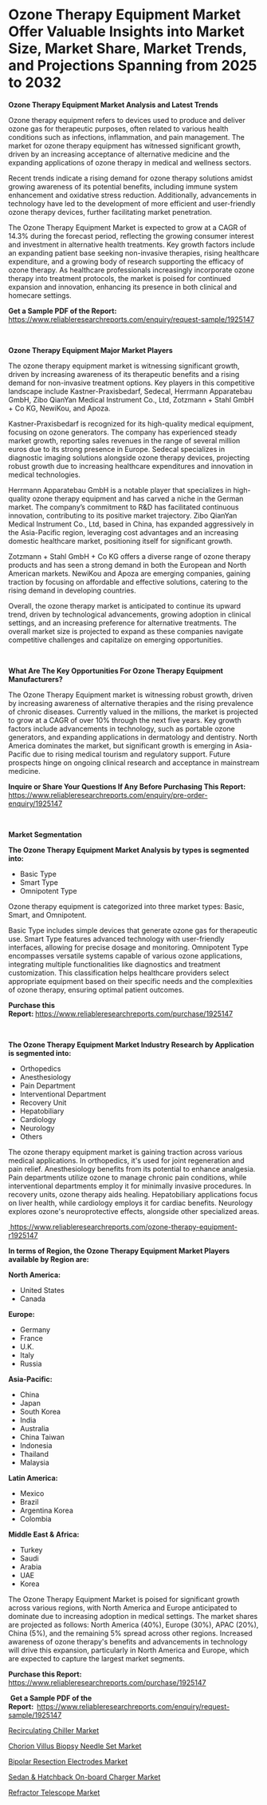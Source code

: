 <p><h1>Ozone Therapy Equipment Market Offer Valuable Insights into Market Size, Market Share, Market Trends, and Projections Spanning from 2025 to 2032</h1></p><p><strong>Ozone Therapy Equipment Market Analysis and Latest Trends</strong></p>
<p><p>Ozone therapy equipment refers to devices used to produce and deliver ozone gas for therapeutic purposes, often related to various health conditions such as infections, inflammation, and pain management. The market for ozone therapy equipment has witnessed significant growth, driven by an increasing acceptance of alternative medicine and the expanding applications of ozone therapy in medical and wellness sectors. </p><p>Recent trends indicate a rising demand for ozone therapy solutions amidst growing awareness of its potential benefits, including immune system enhancement and oxidative stress reduction. Additionally, advancements in technology have led to the development of more efficient and user-friendly ozone therapy devices, further facilitating market penetration. </p><p>The Ozone Therapy Equipment Market is expected to grow at a CAGR of 14.3% during the forecast period, reflecting the growing consumer interest and investment in alternative health treatments. Key growth factors include an expanding patient base seeking non-invasive therapies, rising healthcare expenditure, and a growing body of research supporting the efficacy of ozone therapy. As healthcare professionals increasingly incorporate ozone therapy into treatment protocols, the market is poised for continued expansion and innovation, enhancing its presence in both clinical and homecare settings.</p></p>
<p><strong>Get a Sample PDF of the Report:&nbsp;</strong> <a href="https://www.reliableresearchreports.com/enquiry/request-sample/1925147?utm_campaign=10&utm_medium=2&utm_source=Github&utm_content=ia&utm_term=30032025&utm_id=ozone-therapy-equipment">https://www.reliableresearchreports.com/enquiry/request-sample/1925147</a></p>
<p>&nbsp;</p>
<p><strong>Ozone Therapy Equipment Major Market Players</strong></p>
<p><p>The ozone therapy equipment market is witnessing significant growth, driven by increasing awareness of its therapeutic benefits and a rising demand for non-invasive treatment options. Key players in this competitive landscape include Kastner-Praxisbedarf, Sedecal, Herrmann Apparatebau GmbH, Zibo QianYan Medical Instrument Co., Ltd, Zotzmann + Stahl GmbH + Co KG, NewiKou, and Apoza. </p><p>Kastner-Praxisbedarf is recognized for its high-quality medical equipment, focusing on ozone generators. The company has experienced steady market growth, reporting sales revenues in the range of several million euros due to its strong presence in Europe. Sedecal specializes in diagnostic imaging solutions alongside ozone therapy devices, projecting robust growth due to increasing healthcare expenditures and innovation in medical technologies.</p><p>Herrmann Apparatebau GmbH is a notable player that specializes in high-quality ozone therapy equipment and has carved a niche in the German market. The company’s commitment to R&D has facilitated continuous innovation, contributing to its positive market trajectory. Zibo QianYan Medical Instrument Co., Ltd, based in China, has expanded aggressively in the Asia-Pacific region, leveraging cost advantages and an increasing domestic healthcare market, positioning itself for significant growth.</p><p>Zotzmann + Stahl GmbH + Co KG offers a diverse range of ozone therapy products and has seen a strong demand in both the European and North American markets. NewiKou and Apoza are emerging companies, gaining traction by focusing on affordable and effective solutions, catering to the rising demand in developing countries.</p><p>Overall, the ozone therapy market is anticipated to continue its upward trend, driven by technological advancements, growing adoption in clinical settings, and an increasing preference for alternative treatments. The overall market size is projected to expand as these companies navigate competitive challenges and capitalize on emerging opportunities.</p></p>
<p>&nbsp;</p>
<p><strong>What Are The Key Opportunities For Ozone Therapy Equipment Manufacturers?</strong></p>
<p><p>The Ozone Therapy Equipment market is witnessing robust growth, driven by increasing awareness of alternative therapies and the rising prevalence of chronic diseases. Currently valued in the millions, the market is projected to grow at a CAGR of over 10% through the next five years. Key growth factors include advancements in technology, such as portable ozone generators, and expanding applications in dermatology and dentistry. North America dominates the market, but significant growth is emerging in Asia-Pacific due to rising medical tourism and regulatory support. Future prospects hinge on ongoing clinical research and acceptance in mainstream medicine.</p></p>
<p><strong>Inquire or Share Your Questions If Any Before Purchasing This Report:</strong> <a href="https://www.reliableresearchreports.com/enquiry/pre-order-enquiry/1925147?utm_campaign=10&utm_medium=2&utm_source=Github&utm_content=ia&utm_term=30032025&utm_id=ozone-therapy-equipment">https://www.reliableresearchreports.com/enquiry/pre-order-enquiry/1925147</a></p>
<p>&nbsp;</p>
<p><strong>Market Segmentation</strong></p>
<p><strong>The Ozone Therapy Equipment Market Analysis by types is segmented into:</strong></p>
<p><ul><li>Basic Type</li><li>Smart Type</li><li>Omnipotent Type</li></ul></p>
<p><p>Ozone therapy equipment is categorized into three market types: Basic, Smart, and Omnipotent. </p><p>Basic Type includes simple devices that generate ozone gas for therapeutic use. Smart Type features advanced technology with user-friendly interfaces, allowing for precise dosage and monitoring. Omnipotent Type encompasses versatile systems capable of various ozone applications, integrating multiple functionalities like diagnostics and treatment customization. This classification helps healthcare providers select appropriate equipment based on their specific needs and the complexities of ozone therapy, ensuring optimal patient outcomes.</p></p>
<p><strong>Purchase this Report:&nbsp;</strong><a href="https://www.reliableresearchreports.com/purchase/1925147?utm_campaign=10&utm_medium=2&utm_source=Github&utm_content=ia&utm_term=30032025&utm_id=ozone-therapy-equipment">https://www.reliableresearchreports.com/purchase/1925147</a></p>
<p>&nbsp;</p>
<p><strong>The Ozone Therapy Equipment Market Industry Research by Application is segmented into:</strong></p>
<p><ul><li>Orthopedics</li><li>Anesthesiology</li><li>Pain Department</li><li>Interventional Department</li><li>Recovery Unit</li><li>Hepatobiliary</li><li>Cardiology</li><li>Neurology</li><li>Others</li></ul></p>
<p><p>The ozone therapy equipment market is gaining traction across various medical applications. In orthopedics, it's used for joint regeneration and pain relief. Anesthesiology benefits from its potential to enhance analgesia. Pain departments utilize ozone to manage chronic pain conditions, while interventional departments employ it for minimally invasive procedures. In recovery units, ozone therapy aids healing. Hepatobiliary applications focus on liver health, while cardiology employs it for cardiac benefits. Neurology explores ozone's neuroprotective effects, alongside other specialized areas.</p></p>
<p><a href="https://www.reliableresearchreports.com/ozone-therapy-equipment-r1925147?utm_campaign=10&utm_medium=2&utm_source=Github&utm_content=ia&utm_term=30032025&utm_id=ozone-therapy-equipment">&nbsp;https://www.reliableresearchreports.com/ozone-therapy-equipment-r1925147</a></p>
<p><strong>In terms of Region, the Ozone Therapy Equipment Market Players available by Region are:</strong></p>
<p>
    <p> <strong> North America: </strong>
        <ul>
            <li>United States</li>
            <li>Canada</li>
        </ul>
        </p> 
    <p> <strong> Europe: </strong>
        <ul>
            <li>Germany</li>
            <li>France</li>
            <li>U.K.</li>
            <li>Italy</li>
            <li>Russia</li>
        </ul>
        </p> 
    <p> <strong> Asia-Pacific: </strong>
        <ul>
            <li>China</li>
            <li>Japan</li>
            <li>South Korea</li>
            <li>India</li>
            <li>Australia</li>
            <li>China Taiwan</li>
            <li>Indonesia</li>
            <li>Thailand</li>
            <li>Malaysia</li>
        </ul>
        </p> 
    <p> <strong> Latin America: </strong>
        <ul>
            <li>Mexico</li>
            <li>Brazil</li>
            <li>Argentina Korea</li>
            <li>Colombia</li>
        </ul>
        </p> 
    <p> <strong> Middle East & Africa: </strong>
        <ul>
            <li>Turkey</li>
            <li>Saudi</li>
            <li>Arabia</li>
            <li>UAE</li>
            <li>Korea</li>
        </ul>
    </p>
    </p>
<p><p>The Ozone Therapy Equipment Market is poised for significant growth across various regions, with North America and Europe anticipated to dominate due to increasing adoption in medical settings. The market shares are projected as follows: North America (40%), Europe (30%), APAC (20%), China (5%), and the remaining 5% spread across other regions. Increased awareness of ozone therapy's benefits and advancements in technology will drive this expansion, particularly in North America and Europe, which are expected to capture the largest market segments.</p></p>
<p><strong>Purchase this Report: </strong><a href="https://www.reliableresearchreports.com/purchase/1925147?utm_campaign=10&utm_medium=2&utm_source=Github&utm_content=ia&utm_term=30032025&utm_id=ozone-therapy-equipment">https://www.reliableresearchreports.com/purchase/1925147</a></p>
<p>&nbsp;<strong>Get a Sample PDF of the Report:&nbsp;&nbsp;</strong><a href="https://www.reliableresearchreports.com/enquiry/request-sample/1925147?utm_campaign=10&utm_medium=2&utm_source=Github&utm_content=ia&utm_term=30032025&utm_id=ozone-therapy-equipment">https://www.reliableresearchreports.com/enquiry/request-sample/1925147</a></p>
<p><strong></strong></p>
<p><p><a href="https://github.com/azetehhasle/Market-Research-Report-List-1/blob/main/recirculating-chiller-market.md?utm_campaign=10&utm_medium=2&utm_source=Github&utm_content=ia&utm_term=30032025&utm_id=ozone-therapy-equipment">Recirculating Chiller Market</a></p><p><a href="https://github.com/ogbadujonito22/Market-Research-Report-List-1/blob/main/chorion-villus-biopsy-needle-set-market.md?utm_campaign=10&utm_medium=2&utm_source=Github&utm_content=ia&utm_term=30032025&utm_id=ozone-therapy-equipment">Chorion Villus Biopsy Needle Set Market</a></p><p><a href="https://github.com/lemiranajd/Market-Research-Report-List-1/blob/main/bipolar-resection-electrodes-market.md?utm_campaign=10&utm_medium=2&utm_source=Github&utm_content=ia&utm_term=30032025&utm_id=ozone-therapy-equipment">Bipolar Resection Electrodes Market</a></p><p><a href="https://github.com/knipsfilip8f/Market-Research-Report-List-1/blob/main/sedan-hatchback-on-board-charger-market.md?utm_campaign=10&utm_medium=2&utm_source=Github&utm_content=ia&utm_term=30032025&utm_id=ozone-therapy-equipment">Sedan & Hatchback On-board Charger Market</a></p><p><a href="https://github.com/dovbusmrking/Market-Research-Report-List-1/blob/main/refractor-telescope-market.md?utm_campaign=10&utm_medium=2&utm_source=Github&utm_content=ia&utm_term=30032025&utm_id=ozone-therapy-equipment">Refractor Telescope Market</a></p></p>